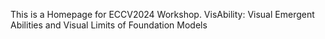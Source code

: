 This is a Homepage for ECCV2024 Workshop. VisAbility: Visual Emergent Abilities and Visual Limits of Foundation Models
